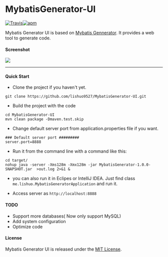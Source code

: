 # MybatisGenerator-UI
[![Travis](https://img.shields.io/travis/rust-lang/rust.svg)]()[![apm](https://img.shields.io/apm/l/vim-mode.svg)]()

Mybatis Generator UI is based on [Mybatis Gennerator](http://www.mybatis.org/generator/). It provides a web tool to generate code.


#### Screenshot

![](http://ww1.sinaimg.cn/large/006tNc79gy1ffne57i7enj31kw0zk0z4.jpg)

-------


#### Quick Start

* Clone the project if you haven't yet.

```
git clone https://github.com/lishuo9527/MybatisGenerator-UI.git
```

* Build the project with the code


```
cd MybatisGenerator-UI
mvn clean package -Dmaven.test.skip
```

*  Change default server port from application.properties file if you want.

```
### Default server port #########
server.port=8888
```

* Run it from the command line with a command like this:

```
cd target/
nohup java -server -Xms128m -Xmx128m -jar MybatisGenerator-1.0.0-SNAPSHOT.jar  >out.log 2>&1 &
```

* you can also run it in Eclipes or IntelliJ IDEA. Just find class `me.lishuo.MybatisGeneratorApplication` and run it.

*  Access server  as `http://localhost:8888`


#### TODO
* Support more databases( Now only support MySQL)
* Add system configuration
* Optimize code

#### License
Mybatis Generator UI is released under the [MIT License](https://github.com/lishuo9527/MybatisGenerator-UI/blob/master/LICENSE).

